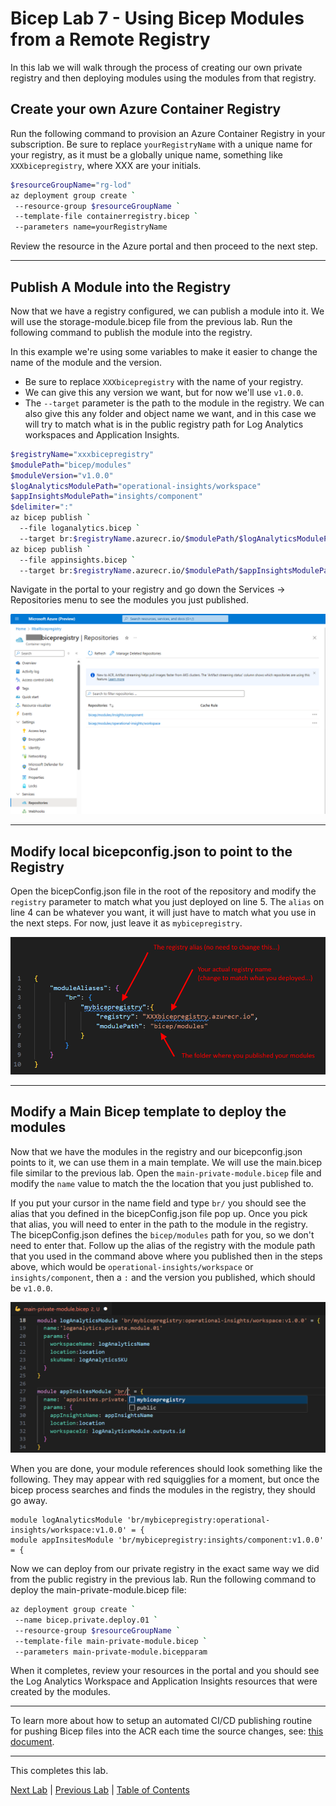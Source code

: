 # Bicep Lab 7 - Using Bicep Modules from a Remote Registry

In this lab we will walk through the process of creating our own private registry and then deploying modules using the modules from that registry.

## Create your own Azure Container Registry

Run the following command to provision an Azure Container Registry in your subscription.  Be sure to replace `yourRegistryName` with a unique name for your registry, as it must be a globally unique name, something like `XXXbicepregistry`, where XXX are your initials.

```bash
$resourceGroupName="rg-lod"
az deployment group create `
 --resource-group $resourceGroupName `
 --template-file containerregistry.bicep `
 --parameters name=yourRegistryName
```

Review the resource in the Azure portal and then proceed to the next step.

---

## Publish A Module into the Registry

Now that we have a registry configured, we can publish a module into it.  We will use the storage-module.bicep file from the previous lab.  Run the following command to publish the module into the registry.

In this example we're using some variables to make it easier to change the name of the module and the version.

- Be sure to replace `XXXbicepregistry` with the name of your registry.
- We can give this any version we want, but for now we'll use `v1.0.0`.
- The `--target` parameter is the path to the module in the registry.  We can also give this any folder and object name we want, and in this case we will try to match what is in the public registry path for Log Analytics workspaces and Application Insights.

``` bash
$registryName="xxxbicepregistry"
$modulePath="bicep/modules"
$moduleVersion="v1.0.0"
$logAnalyticsModulePath="operational-insights/workspace"
$appInsightsModulePath="insights/component"
$delimiter=":"
az bicep publish `
  --file loganalytics.bicep `
  --target br:$registryName.azurecr.io/$modulePath/$logAnalyticsModulePath$delimiter$moduleVersion
az bicep publish `
  --file appinsights.bicep `
  --target br:$registryName.azurecr.io/$modulePath/$appInsightsModulePath$delimiter$moduleVersion

```

Navigate in the portal to your registry and go down the Services -> Repositories menu to see the modules you just published.

![Bicep Registry](img/BicepRegistry_01.png)

---

## Modify local bicepconfig.json to point to the Registry

Open the bicepConfig.json file in the root of the repository and modify the `registry` parameter to match what you just deployed on line 5.  The `alias` on line 4 can be whatever you want, it will just have to match what you use in the next steps.  For now, just leave it as `mybicepregistry`.

![Bicep Config](img/BicepConfig_01.png)

---

## Modify a Main Bicep template to deploy the modules

Now that we have the modules in the registry and our bicepconfig.json points to it, we can use them in a main template.  We will use the main.bicep file similar to the previous lab.  Open the `main-private-module.bicep` file and modify the `name` value to match the the location that you just published to.

If you put your cursor in the name field and type `br/` you should see the alias that you defined in the bicepConfig.json file pop up.  Once you pick that alias, you will need to enter in the path to the module in the registry. The bicepConfig.json defines the `bicep/modules` path for you, so we don't need to enter that. Follow up the alias of the registry with the module path that you used in the command above where you published then in the steps above, which would be `operational-insights/workspace` or `insights/component`, then a `:` and the version you published, which should be `v1.0.0`.

![Bicep Registry](img/MainPrivate_01.png)

When you are done, your module references should look something like the following.  They may appear with red squigglies for a moment, but once the bicep process searches and finds the modules in the registry, they should go away.

``` bicep
module logAnalyticsModule 'br/mybicepregistry:operational-insights/workspace:v1.0.0' = {
module appInsitesModule 'br/mybicepregistry:insights/component:v1.0.0' = {
```

Now we can deploy from our private registry in the exact same way we did from the public registry in the previous lab.  Run the following command to deploy the main-private-module.bicep file:

``` bash
az deployment group create `
 --name bicep.private.deploy.01 `
 --resource-group $resourceGroupName `
 --template-file main-private-module.bicep `
 --parameters main-private-module.bicepparam

```

When it completes, review your resources in the portal and you should see the Log Analytics Workspace and Application Insights resources that were created by the modules.

<!-- ------------------------------------------------------------------------------------------ -->
---

To learn more about how to setup an automated CI/CD publishing routine for pushing Bicep files into the ACR each time the source changes, see: [this document](./automation/readme.md).

---

This completes this lab.

[Next Lab](../08_Deploy_Targets/readme.md) | [Previous Lab](../06_Modules/readme.md) | [Table of Contents](./readme.md)

